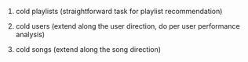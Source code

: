 1. cold playlists (straightforward task for playlist recommendation)

2. cold users (extend along the user direction, do per user performance analysis)

3. cold songs (extend along the song direction)
